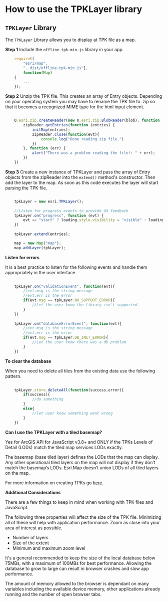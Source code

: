 How to use the TPKLayer library
===============================

## `TPKLayer` Library

The `TPKLayer` Library allows you to display at TPK file as a map. 

**Step 1** Include the `offline-tpk-min.js` library in your app.

```js
	require([
		"esri/map", 
		"..dist/offline-tpk-min.js"], 
		function(Map)
	{
		...
	});
```

**Step 2** Unzip the TPK file. This creates an array of Entry objects. Depending on your operating system you may have to rename the TPK file to .zip so that it becomes a recognized MIME type for the html input element.

```js

	O.esri.zip.createReader(new O.esri.zip.BlobReader(blob), function (zipReader) {
    	zipReader.getEntries(function (entries) {
        	initMap(entries);
        	zipReader.close(function(evt){
            	console.log("Done reading zip file.")
        	})
    	}, function (err) {
        	alert("There was a problem reading the file!: " + err);
    	})
	})


```
**Step 3** Create a new instance of TPKLayer and pass the array of Entry objects from the zipReader into the `extend()` method's constructor. Then add the layer to the map. As soon as this code executes the layer will start parsing the TPK file. 


```js

	tpkLayer = new esri.TPKLayer();
	
	//Listen for progress events to provide UX feedback
	tpkLayer.on("progress", function (evt) {
		evt == "start" ? loading.style.visibility = "visible" : loading.style.visibility = "hidden";
	})
	
	tpkLayer.extend(entries);

	map = new Map("map");
	map.addLayer(tpkLayer);

```

**Listen for errors**

It is a best practice to listen for the following events and handle them appropriately in the user interface.

```js
	
	tpkLayer.on("validationEvent", function(evt){
		//evt.msg is the string message
		//evt.err is the error 
		if(evt.msg == tpkLayer.NO_SUPPORT_ERROR){
			//Let the user know the library isn't supported.
		}
	})
	
	tpkLayer.on("databaseErrorEvent", function(evt){
		//evt.msg is the string message
		//evt.err is the error 
		if(evt.msg == tpkLayer.DB_INIT_ERROR){
			//Let the user know there was a db problem.
		}
	})

```


**To clear the database**

When you need to delete all tiles from the existing data use the following pattern. 

```js
	
	tpkLayer.store.deleteAll(function(success,error){
		if(success){
			//do something
		}
		else{
			//let user know something went wrong
		}	
	})

```

**Can I use the TPKLayer with a tiled basemap?**

Yes for ArcGIS API for JavaScript v3.8+ and ONLY if the TPKs Levels of Detail (LODs) match the tiled map services LODs exactly.

The basemap (base tiled layer) defines the LODs that the map can display. Any other operational tiled layers on the map will not display if they don’t match the basemap’s LODs. Esri.Map doesn’t union LODs of all tiled layers on the map.

For more information on creating TPKs go [here](http://resources.arcgis.com/en/help/main/10.1/index.html#//006600000457000000).

**Additional Considerations**

There are a few things to keep in mind when working with TPK files and JavaScript.

The following three properties will affect the size of the TPK file. Minimizing all of these will help with application performance. Zoom as close into your area of interest as possible. 

* Number of layers
* Size of the extent
* Minimum and maximum zoom level 

It's a general recommended to keep the size of the local database below 75MBs, with a maximum of 100MBs for best performance. Allowing the database to grow to large can result in browser crashes and slow app performance. 

The amount of memory allowed to the browser is dependant on many variables including the available device memory, other applications already running and the number of open browser tabs.



